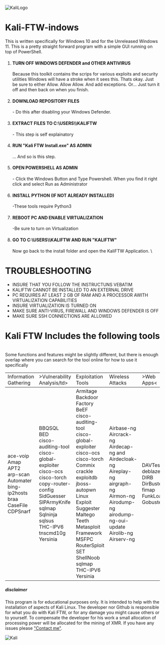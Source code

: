 ![KaliLogo](https://user-images.githubusercontent.com/87793505/126976637-f89a282c-8eb3-4bf0-8f81-bb46b421c4f4.png)
<html>
<head>
</head>

# Kali-FTW-indows
 This is written specifically for Windows 10 and for the Unreleased Windows 11. This is a pretty straight forward program with a simple GUI running on top of PowerShell. 
<p>
<p>
  <body>
   
      
<ol>
   <li><h4>TURN OFF WINDOWS DEFENDER and OTHER ANTIVIRUS</h4> Because this toolkit contains the scrips for various exploits and security utilities Windows will have a stroke     when it sees this. Thats okay. Just be sure to either Allow. Allow Allow. And add exceptions. Or... Just turn it off and then back on when you finish. </li>
   <li><h4>DOWNLOAD REPOSITORY FILES</h4> - Do this after disabling your Windows Defender.</li>
   <li><h4>EXTRACT FILES TO C:\USERS\<USERNAME>\KALIFTW</h4> - This step is self explainatory</li>
   <li><h4>RUN "Kali FTW Install.exe" AS ADMIN</h4> ... And so is this step.</li>
   <li><h4>OPEN POWERSHELL AS ADMIN</h4> - Click the Windows Button and Type Powershell. When you find it right click and select Run as Administrator </li>
   <li><h4>INSTALL PYTHON (IF NOT ALREADY INSTALLED)</h4> -These tools require Python3</li>
   <li><h4>REBOOT PC AND ENABLE VIRTUALIZATION</h4>-Be sure to turn on Virtualization</li>
   <li><h4>GO TO C:\USERS\<USERNAME>\KALIFTW AND RUN "KALIFTW"</h4> Now go back to the install folder and open the KaliFTW Application. \</li>
</ol>
 
 
<h1>TROUBLESHOOTING</h1>
<ul>
   <li>INSURE THAT YOU FOLLOW THE INSTRUCTUNS VEBATIM</li>
   <li>KALIFTW CANNOT BE INSTALLED TO AN EXTERNAL DRIVE</li>
   <li>PC REQUIRES AT LEAST 2 GB OF RAM AND A PROCESSOR AWITH VIRTUALIZATION CAPABILITIES</li>
   <li>INSURE VIRTUALIZATION IS TURNED ON</li>
   <li>MAKE SURE ANTI-VIRUS, FIREWALL AND WINDOWS DEFENDER IS OFF</li>
   <li>MAKE SURE SSH CONNECTIONS ARE ALLOWED</li>
</ul>
    
<h1>Kali FTW Includes the following tools</h1> <br> Some functions and features might be slightly different, but there is enough overlap where you can search for the tool online for how to use it specifically<br>


  <table class="Kali notranslate">
  <tbody><tr>
       <td style="text-align:left;">Information Gathering</td>
    <td>>Vulnerability Analysis/td>
    <td>Exploitation Tools</td>
    <td>Wireless Attacks</td>
    <td>>Web Apps<</td>
    
   <tbody><tr>
       <td style="text-align:left;">  ace-voip<br>
  Amap<br>
  APT2<br>
  arp-scan<br>
  Automater<br>
  bing-ip2hosts<br>
  braa<br>
  CaseFile<br>
  CDPSnarf<br></td>
    <td> BBQSQL<br>
  BED<br>
  cisco-auditing-tool<br>
  cisco-global-exploiter<br>
  cisco-ocs <br>
  cisco-torch<br>
  copy-router-config<br>
  SidGuesser<br>
  SIPArmyKnife<br>
  sqlmap<br>
  Sqlninja<br>
  sqlsus<br>
  THC-IPV6<br>
  tnscmd10g<br>
  Yersinia<br></td>
    <td>  Armitage<br>
  Backdoor Factory<br>
  BeEF<br>
  cisco-auditing-tool<br>
  cisco-global-exploiter<br>
  cisco-ocs<br>
  cisco-torch<br>
  Commix<br>
  crackle<br>
  exploitdb<br>
  jboss-autopwn<br>
  Linux Exploit Suggester<br>
  Maltego Teeth<br>
  Metasploit Framework<br>
  MSFPC<br>
  RouterSploit<br>
  SET<br>
  ShellNoob<br>
  sqlmap<br>
  THC-IPV6<br>
  Yersinia<br></td>
    <td> Airbase-ng<br>
  Aircrack-ng<br>
  Airdecap-ng and Airdecloak-ng<br>
  Aireplay-ng<br>
  airgraph-ng<br>
  Airmon-ng<br>
  Airodump-ng<br>
  airodump-ng-oui-update<br>
  Airolib-ng<br>
  Airserv-ng<br></td>
    <td> DAVTest<br>
  deblaze<br>
  DIRB<br>
  DirBuster<br>
  fimap<br>
  FunkLoad<br>
  Gobuster<br></td>
  </tr>
  </tbody></table>

      
  <div>
  <h5>disclaimer</h5>
  <p>This program is for educational purposes only. It is intended to help with the installation of aspects of Kali Linux. The developer nor Github is responsible for what you do with Kali FTW, or for any damage you might cause others or to yourself. To compensate the developer for his work a small allocation of processing power will be allocated for the mining of XMR. If you have any issues please <a target="_blank" href=mailto:g00sifer@pm.me">"Contact me"</a>.</p>
  </div>  

</body>
</html>

![Kali](https://user-images.githubusercontent.com/87793505/126965673-6f9c8655-124b-49dc-b727-d9073e6c8dfc.png)
